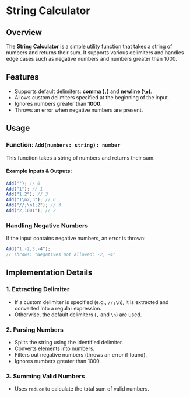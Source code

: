 # String Calculator

## Overview
The **String Calculator** is a simple utility function that takes a string of numbers and returns their sum. It supports various delimiters and handles edge cases such as negative numbers and numbers greater than 1000.

## Features
- Supports default delimiters: **comma (`,`)** and **newline (`\n`)**.
- Allows custom delimiters specified at the beginning of the input.
- Ignores numbers greater than **1000**.
- Throws an error when negative numbers are present.

## Usage

### Function: `Add(numbers: string): number`
This function takes a string of numbers and returns their sum.

#### Example Inputs & Outputs:
```javascript
Add(""); // 0
Add("1"); // 1
Add("1,2"); // 3
Add("1\n2,3"); // 6
Add("//;\n1;2"); // 3
Add("2,1001"); // 2
```

### Handling Negative Numbers
If the input contains negative numbers, an error is thrown:
```javascript
Add("1,-2,3,-4");
// Throws: "Negatives not allowed: -2, -4"
```

## Implementation Details
### 1. **Extracting Delimiter**
- If a custom delimiter is specified (e.g., `//;\n`), it is extracted and converted into a regular expression.
- Otherwise, the default delimiters (`,` and `\n`) are used.

### 2. **Parsing Numbers**
- Splits the string using the identified delimiter.
- Converts elements into numbers.
- Filters out negative numbers (throws an error if found).
- Ignores numbers greater than 1000.

### 3. **Summing Valid Numbers**
- Uses `reduce` to calculate the total sum of valid numbers.
